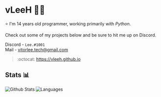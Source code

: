 # vLeeH 👨‍💻 
⭐ I'm 14 years old programmer, working primarily with _Python_. 

Check out some of my projects below and be sure to hit me up on Discord.

Discord - `Lee.#1001` <br>
Mail - <a href="">vitorlee.tech@gmail.com</a>

> :octocat: https://vleeh.github.io

## Stats 📊

<img align="left" alt="Github Stats" src="https://github-readme-stats.vercel.app/api?username=vLeeH&count_private=true&line_height=21&show_icons=true&theme=dark"/> 
<img align="left" alt="Languages" src="https://github-readme-stats.vercel.app/api/top-langs/?username=vLeeH&layout=compact&card_width=250&theme=dark"/>

